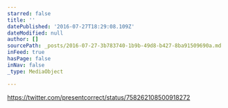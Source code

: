 ```yaml
---
starred: false
title: ''
datePublished: '2016-07-27T18:29:08.109Z'
dateModified: null
author: []
sourcePath: _posts/2016-07-27-3b783740-1b9b-49d8-b427-8ba91509690a.md
inFeed: true
hasPage: false
inNav: false
_type: MediaObject

---
```

https://twitter.com/presentcorrect/status/758262108500918272